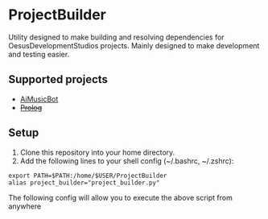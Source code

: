 # ProjectBuilder
Utility designed to make building and resolving dependencies for OesusDevelopmentStudios projects. Mainly designed to make development and testing easier.

## Supported projects
* [AiMusicBot](https://github.com/OesusDevelopmentStudios/AiMusicBot)
* [~~Prolog~~](https://github.com/OesusDevelopmentStudios/proLog)

## Setup
1. Clone this repository into your home directory.
2. Add the following lines to your shell config (~/.bashrc, ~/.zshrc):
```
export PATH=$PATH:/home/$USER/ProjectBuilder
alias project_builder="project_builder.py"
```

The following config will allow you to execute the above script from anywhere
